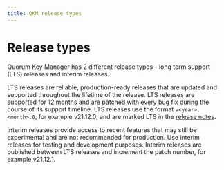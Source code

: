 ```yaml
---
title: QKM release types
---
```


# Release types

Quorum Key Manager has 2 different release types - long term support (LTS) releases and interim releases.

LTS releases are reliable, production-ready releases that are updated and supported throughout the lifetime
of the release. LTS releases are supported for 12 months and are patched with every bug fix during the
course of its support timeline. LTS releases use the format `v<year>.<month>.0`, for example v21.12.0, and are
marked LTS in the [release notes](https://github.com/ConsenSys/quorum-key-manager/blob/main/CHANGELOG.md).

Interim releases provide access to recent features that may still be experimental and are not recommended
for production. Use interim releases for testing and development purposes. Interim releases are published
between LTS releases and increment the patch number, for example v21.12.1.
